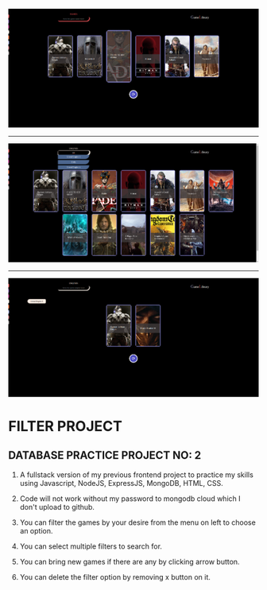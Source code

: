 ![example1](public/IMAGES/filter1.png)

<hr>

![example2](public/IMAGES/filter2.png)

<hr>

![example3](public/IMAGES/filter3.png)

# FILTER PROJECT

## DATABASE PRACTICE PROJECT NO: 2

1. A fullstack version of my previous frontend project to practice my skills using Javascript, NodeJS, ExpressJS, MongoDB, HTML, CSS.

2. Code will not work without my password to mongodb cloud which I don't upload to github.

3. You can filter the games by your desire from the menu on left to choose an option.

4. You can select multiple filters to search for.

5. You can bring new games if there are any by clicking arrow button.

6. You can delete the filter option by removing x button on it.
